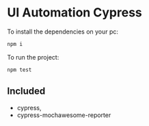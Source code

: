 # UI Automation Cypress

To install the dependencies on your pc:

```javaScript
npm i
```
To run the project:

```javaScript
npm test
```

## Included
* cypress,
* cypress-mochawesome-reporter
